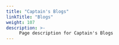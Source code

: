 ```yaml
---
title: "Captain's Blogs"
linkTitle: "Blogs"
weight: 107
description: >-
     Page description for Captain's Blogs
---
```


